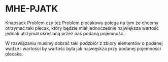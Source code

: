 # MHE-PJATK

Knapsack Problem czy też Problem plecakowy polega na tym że chcemy otrzymać taki plecak,
który będzie miał jednocześnie największa wartość jednak utrzymał określaną przez nas podaną pojemność.

W rozwiązaniu musimy dobrać taki podzbiór z zbiory elementów o podanej wadze i wartości by wartość była jak najwięskza przy podanej pojemności plecaka.


